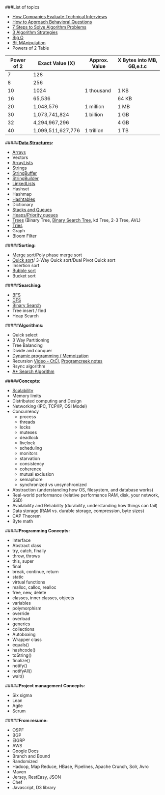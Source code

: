 ###List of topics
- [How Companies Evaluate Technical Interviews](https://www.youtube.com/watch?v=jxAWQN5t6wg)
- [How to Approach Behavioral Questions](https://www.youtube.com/watch?v=tZxNNKqxXnw)
- [7 Steps to Solve Algorithm Problems](https://www.youtube.com/watch?v=GKgAVjJxh9w)
- [3 Algorithm Strategies](https://www.youtube.com/watch?v=84UYVCluClQ)
- [Big O](https://www.youtube.com/watch?v=v4cd1O4zkGw)
- [Bit MAnipulation](https://www.youtube.com/watch?v=NLKQEOgBAnw)
- Powers of 2 Table

Power of 2  | Exact Value (X)   | Approx. Value | X Bytes into MB, GB,e.t.c
------------| ------------------| --------------| ------------------------
7  | 128 | |
8  | 256 | |
10 | 1024 | 1 thousand | 1 KB
16 | 65,536 | | 64 KB
20 | 1,048,576 | 1 million | 1 MB
30 | 1,073,741,824 | 1 billion | 1 GB
32 | 4,294,967,296 | | 4 GB
40 | 1,099,511,627,776 | 1 trillion | 1 TB

#####**[Data Structures](https://www.coursera.org/learn/data-structures/home):**
- [Arrays](https://www.youtube.com/watch?v=NLAzwv4D5iI)
- Vectors
- [ArrayLists](https://www.youtube.com/watch?v=NLAzwv4D5iI)
- [Strings](https://www.youtube.com/watch?v=gbxodBVkElQ)
- [StringBuffer](https://www.youtube.com/watch?v=gbxodBVkElQ)
- [StringBuilder](https://www.youtube.com/watch?v=gbxodBVkElQ)
- [LinkedLists](https://www.youtube.com/watch?v=njTh_OwMljA)
- Hashset
- Hashmap
- [Hashtables](https://www.youtube.com/watch?v=shs0KM3wKv8)
- Dictionary
- [Stacks and Queues](https://www.youtube.com/watch?v=wjI1WNcIntg)
- [Heaps/Priority queues](https://www.youtube.com/watch?v=t0Cq6tVNRBA)
- [Trees](https://www.youtube.com/watch?v=oSWTXtMglKE) (Binary Tree, [Binary Search Tree](https://www.youtube.com/watch?v=i_Q0v_Ct5lY), kd Tree, 2-3 Tree, AVL)
- [Tries](https://www.youtube.com/watch?v=zIjfhVPRZCg)
- Graph
- Bloom Filter

#####**Sorting:**
- [Merge sort](https://www.youtube.com/watch?v=KF2j-9iSf4Q)/Poly phase merge sort
- [Quick sort](https://www.youtube.com/watch?v=SLauY6PpjW4)/ 3-Way Quick sort/Dual Pivot Quick sort
- Insertion sort
- [Bubble sort](https://www.youtube.com/watch?v=6Gv8vg0kcHc)
- Bucket sort

#####**Searching:**
- [BFS](https://www.youtube.com/watch?v=zaBhtODEL0w)
- [DFS](https://www.youtube.com/watch?v=zaBhtODEL0w)
- [Binary Search](https://www.youtube.com/watch?v=P3YID7liBug)
- Tree insert / find
- Heap Search

#####**Algorithms:**
- Quick select
- 3 Way Partitioning
- Tree Balancing
- Divide and conquer
- [Dynamic programming / Memoization](https://www.youtube.com/watch?v=P8Xa2BitN3I)
- Recursion [Video - CtCI](https://www.youtube.com/watch?v=KEEKn7Me-ms), [Programcreek notes](http://www.programcreek.com/2012/10/iteration-vs-recursion-in-java/)
- Rsync algorithm
- [A* Search Algorithm](http://www.geeksforgeeks.org/a-search-algorithm/)

#####**Concepts:**
- [Scalability](http://www.lecloud.net/post/7295452622/scalability-for-dummies-part-1-clones)
- Memory limits
- Distributed computing and Design
- Networking (IPC, TCP/IP, OSI Model)
- Concurrency
  - process
  - threads
  - locks
  - mutexes
  - deadlock
  - livelock
  - scheduling
  - monitors
  - starvation
  - consistency
  - coherence
  - mutual exclusion
  - semaphore
  - synchronized vs unsynchronized
- Abstraction (understanding how OS, filesystem, and database works)
- Real-world performance (relative performance RAM, disk, your network, SSD)
- Availability and Reliability (durability, understanding how things can fail)
- Data storage (RAM vs. durable storage, compression, byte sizes)
- CAP Theorem
- Byte math

#####**Programming Concepts:**
- Interface
- Abstract class
- try, catch, finally
- throw, throws
- this, super
- final
- break, continue, return
- static
- virtual functions
- malloc, calloc, realloc
- free, new, delete
- classes, inner classes, objects
- variables
- polymorphism
- override
- overload
- generics
- collections
- Autoboxing
- Wrapper class
- equals()
- hashcode()
- toString()
- finalize()
- notify()
- notifyAll()
- wait()

#####**Project management Concepts:**
- Six sigma
- Lean
- Agile
- Scrum

#####**From resume:**
- OSPF
- BGP
- EIGRP
- AWS
- Google Docs
- Branch and Bound
- Randomized
- Hadoop, Map Reduce, HBase, Pipelines, Apache Crunch, Solr, Avro
- Maven
- Jersey, RestEasy, JSON
- Chef
- Javascript, D3 library
